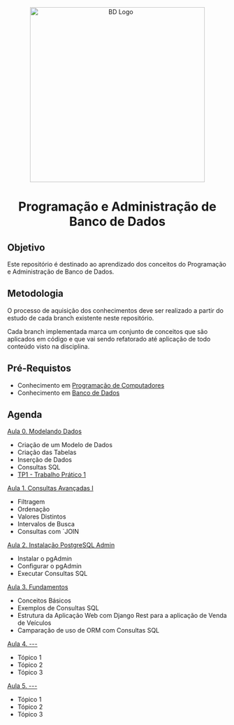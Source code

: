 <div  align="center">
    <img width="400"
        alt="BD Logo"
        src="https://media.licdn.com/dms/image/v2/D4D12AQFor1IXlzvOpQ/article-cover_image-shrink_720_1280/article-cover_image-shrink_720_1280/0/1721822584091?e=2147483647&v=beta&t=UNz3RLjmgLJfVIKZe4HY6ftT_0tDIVTlE0uDc1bQaYI"
      />
    <h1> Programação e Administração de Banco de Dados </h1>
</div>

## Objetivo

Este repositório é destinado ao aprendizado dos conceitos do Programação e Administração de Banco de Dados.


## Metodologia

O processo de aquisição dos conhecimentos deve ser realizado a partir do estudo de cada branch existente neste repositório.

Cada branch implementada marca um conjunto de conceitos que são aplicados em código e que vai sendo refatorado até aplicação de todo conteúdo visto na disciplina.

## Pré-Requistos 

- Conhecimento em [Programação de Computadores]()
- Conhecimento em [Banco de Dados]()

## Agenda

<a href="https://github.com/placidoneto/pa-bd-lecture/tree/lecture00-modelando-dados"> Aula 0. Modelando Dados</a>

- Criação de um Modelo de Dados
- Criação das Tabelas
- Inserção de Dados
- Consultas SQL
- <a href="https://github.com/placidoneto/pa-bd-lecture/blob/lecture00-modelando-dados/tp1.md"> TP1 - Trabalho Prático 1</a>

  
<a href="https://github.com/placidoneto/pa-bd-lecture/tree/lecture01-consultas-avancadas">Aula 1. Consultas Avançadas I</a>

- Filtragem
- Ordenação
- Valores Distintos
- Intervalos de Busca
- Consultas com `JOIN

<a href="https://github.com/placidoneto/pa-bd-lecture/tree/lectureXX-configuracao-postgres">Aula 2. Instalação PostgreSQL Admin</a>

- Instalar o pgAdmin
- Configurar o pgAdmin
- Executar Consultas SQL

<a href="https://github.com/placidoneto/pa-bd-lecture/tree/lectureXX-fundamentos"> Aula 3. Fundamentos</a>

- Conceitos Básicos
- Exemplos de Consultas SQL
- Estrutura da Aplicação Web com Django Rest para a aplicação de Venda de Veículos
- Camparação de uso de ORM com Consultas SQL



<a href="branch link">Aula 4. ---</a>

- Tópico 1
- Tópico 2
- Tópico 3

<a href="branch link">Aula 5. ---</a>

- Tópico 1
- Tópico 2
- Tópico 3

